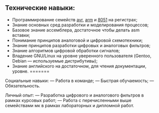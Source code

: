 Технические навыки:
--

- Программирование семейств [avr](MetUstrCifrObr/2sem/kurs/10etap/main.c), [arm](microproc/lab7) и [8051](8051/8lab.c) на регистрах;
- Знание основных сред разработки и моделирования процессов;
- Базовое знание ассемблера, достаточное чтобы делать asm вставки;
- Понимание принципов аналоговой и цифровой схемотехники;
- Знание принципов разработки цифровых и аналоговых фильтров;
- Знание алгоритмов цифровой обработки сигналов;
- Владение GNU/Linux на уровне уверенного пользователя (Gentoo, Debian — используемые дистрибутивы);
- Знание английского на достаточном, для чтения документации, уровне.
=======

Социальные навыки:
— Работа в команде;
— Быстрая обучаемость;
— Обязательность.

Личный опыт:
— Разработка цифрового и аналогового фильтров в рамках курсовых работ;
— Работа с перечисленными выше семействами мк в рамках лабораторных и дипломной работ.
